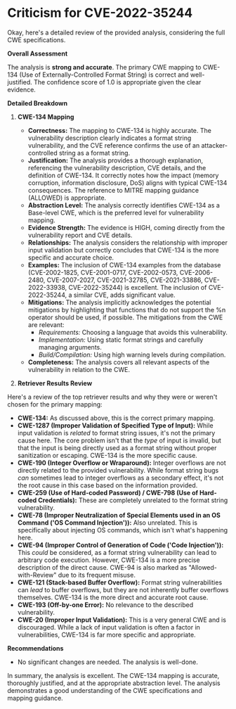 # Criticism for CVE-2022-35244

Okay, here's a detailed review of the provided analysis, considering the full CWE specifications.

**Overall Assessment**

The analysis is **strong and accurate**. The primary CWE mapping to CWE-134 (Use of Externally-Controlled Format String) is correct and well-justified. The confidence score of 1.0 is appropriate given the clear evidence.

**Detailed Breakdown**

1.  **CWE-134 Mapping**

    *   **Correctness:** The mapping to CWE-134 is highly accurate. The vulnerability description clearly indicates a format string vulnerability, and the CVE reference confirms the use of an attacker-controlled string as a format string.
    *   **Justification:** The analysis provides a thorough explanation, referencing the vulnerability description, CVE details, and the definition of CWE-134.  It correctly notes how the impact (memory corruption, information disclosure, DoS) aligns with typical CWE-134 consequences. The reference to MITRE mapping guidance (ALLOWED) is appropriate.
    *   **Abstraction Level:** The analysis correctly identifies CWE-134 as a Base-level CWE, which is the preferred level for vulnerability mapping.
    *   **Evidence Strength:** The evidence is HIGH, coming directly from the vulnerability report and CVE details.
    *   **Relationships:** The analysis considers the relationship with improper input validation but correctly concludes that CWE-134 is the more specific and accurate choice.
    *   **Examples:**  The inclusion of CWE-134 examples from the database (CVE-2002-1825, CVE-2001-0717, CVE-2002-0573, CVE-2006-2480, CVE-2007-2027, CVE-2021-32785, CVE-2021-33886, CVE-2022-33938, CVE-2022-35244) is excellent. The inclusion of CVE-2022-35244, a similar CVE, adds significant value.
    *   **Mitigations:**  The analysis implicitly acknowledges the potential mitigations by highlighting that functions that do not support the %n operator should be used, if possible. The mitigations from the CWE are relevant:
        *   *Requirements:* Choosing a language that avoids this vulnerability.
        *   *Implementation:* Using static format strings and carefully managing arguments.
        *   *Build/Compilation:* Using high warning levels during compilation.
    *   **Completeness:** The analysis covers all relevant aspects of the vulnerability in relation to the CWE.

2. **Retriever Results Review**

Here's a review of the top retriever results and why they were or weren't chosen for the primary mapping:

*   **CWE-134:** As discussed above, this is the correct primary mapping.
*   **CWE-1287 (Improper Validation of Specified Type of Input):** While input validation is *related* to format string issues, it's not the primary cause here. The core problem isn't that the *type* of input is invalid, but that the input is being directly used as a format string without proper sanitization or escaping. CWE-134 is the more specific cause.
*   **CWE-190 (Integer Overflow or Wraparound):** Integer overflows are not directly related to the provided vulnerability. While format string bugs *can* sometimes lead to integer overflows as a secondary effect, it's not the root cause in this case based on the information provided.
*   **CWE-259 (Use of Hard-coded Password) / CWE-798 (Use of Hard-coded Credentials):** These are completely unrelated to the format string vulnerability.
*   **CWE-78 (Improper Neutralization of Special Elements used in an OS Command ('OS Command Injection')):** Also unrelated. This is specifically about injecting OS commands, which isn't what's happening here.
*   **CWE-94 (Improper Control of Generation of Code ('Code Injection')):** This *could* be considered, as a format string vulnerability can lead to arbitrary code execution. However, CWE-134 is a more precise description of the direct cause. CWE-94 is also marked as "Allowed-with-Review" due to its frequent misuse.
*   **CWE-121 (Stack-based Buffer Overflow):** Format string vulnerabilities can *lead* to buffer overflows, but they are not inherently buffer overflows themselves.  CWE-134 is the more direct and accurate root cause.
*   **CWE-193 (Off-by-one Error):** No relevance to the described vulnerability.
*   **CWE-20 (Improper Input Validation):** This is a very general CWE and is discouraged. While a lack of input validation is often a factor in vulnerabilities, CWE-134 is far more specific and appropriate.

**Recommendations**

*   No significant changes are needed. The analysis is well-done.

In summary, the analysis is excellent. The CWE-134 mapping is accurate, thoroughly justified, and at the appropriate abstraction level. The analysis demonstrates a good understanding of the CWE specifications and mapping guidance.